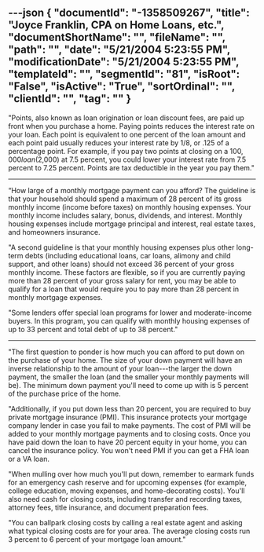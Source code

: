 ---json
{
  "documentId": "-1358509267",
  "title": "Joyce Franklin, CPA on Home Loans, etc.",
  "documentShortName": "",
  "fileName": "",
  "path": "",
  "date": "5/21/2004 5:23:55 PM",
  "modificationDate": "5/21/2004 5:23:55 PM",
  "templateId": "",
  "segmentId": "81",
  "isRoot": "False",
  "isActive": "True",
  "sortOrdinal": "",
  "clientId": "",
  "tag": ""
}
---

&quot;Points, also known as loan origination or loan discount fees, are paid up front when you purchase a home. Paying points reduces the interest rate on your loan. Each point is equivalent to one percent of the loan amount and each point paid usually reduces your interest rate by 1/8, or .125 of a percentage point. For example, if you pay two points at closing on a $100,000 loan ($2,000) at 7.5 percent, you could lower your interest rate from 7.5 percent to 7.25 percent. Points are tax deductible in the year you pay them.&quot;

***

“How large of a monthly mortgage payment can you afford? The guideline is that your household should spend a maximum of 28 percent of its gross monthly income (income before taxes) on monthly housing expenses. Your monthly income includes salary, bonus, dividends, and interest. Monthly housing expenses include mortgage principal and interest, real estate taxes, and homeowners insurance. 

&quot;A second guideline is that your monthly housing expenses plus other long-term debts (including educational loans, car loans, alimony and child support, and other loans) should not exceed 36 percent of your gross monthly income. These factors are flexible, so if you are currently paying more than 28 percent of your gross salary for rent, you may be able to qualify for a loan that would require you to pay more than 28 percent in monthly mortgage expenses. 

&quot;Some lenders offer special loan programs for lower and moderate-income buyers. In this program, you can qualify with monthly housing expenses of up to 33 percent and total debt of up to 38 percent.&quot;

***

&quot;The first question to ponder is how much you can afford to put down on the purchase of your home. The size of your down payment will have an inverse relationship to the amount of your loan---the larger the down payment, the smaller the loan (and the smaller your monthly payments will be). The minimum down payment you'll need to come up with is 5 percent of the purchase price of the home. 

&quot;Additionally, if you put down less than 20 percent, you are required to buy private mortgage insurance (PMI). This insurance protects your mortgage company lender in case you fail to make payments. The cost of PMI will be added to your monthly mortgage payments and to closing costs. Once you have paid down the loan to have 20 percent equity in your home, you can cancel the insurance policy. You won't need PMI if you can get a FHA loan or a VA loan. 

&quot;When mulling over how much you'll put down, remember to earmark funds for an emergency cash reserve and for upcoming expenses (for example, college education, moving expenses, and home-decorating costs). You'll also need cash for closing costs, including transfer and recording taxes, attorney fees, title insurance, and document preparation fees. 

&quot;You can ballpark closing costs by calling a real estate agent and asking what typical closing costs are for your area. The average closing costs run 3 percent to 6 percent of your mortgage loan amount.&quot;
